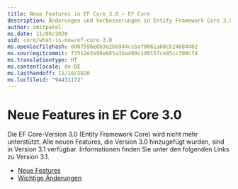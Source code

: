 ```yaml
---
title: Neue Features in EF Core 3.0 – EF Core
description: Änderungen und Verbesserungen in Entity Framework Core 3.0
author: smitpatel
ms.date: 11/09/2020
uid: core/what-is-new/ef-core-3.0
ms.openlocfilehash: 0d07596e6b3e2bb944ccbaf0661a60cb24084402
ms.sourcegitcommit: f3512e3a98e685a3ba409c1d0157ce85cc390cf4
ms.translationtype: HT
ms.contentlocale: de-DE
ms.lasthandoff: 11/10/2020
ms.locfileid: "94431172"
---
```

# <a name="new-features-in-ef-core-30"></a>Neue Features in EF Core 3.0

Die EF Core-Version 3.0 (Entity Framework Core) wird nicht mehr unterstützt. Alle neuen Features, die Version 3.0 hinzugefügt wurden, sind in Version 3.1 verfügbar. Informationen finden Sie unter den folgenden Links zu Version 3.1.

- [Neue Features](xref:core/what-is-new/ef-core-3.x/index)
- [Wichtige Änderungen](xref:core/what-is-new/ef-core-3.x/breaking-changes)
